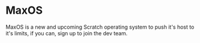 # MaxOS
MaxOS is a new and upcoming Scratch operating system to push it's host to it's limits, if you can, sign up to join the dev team.
